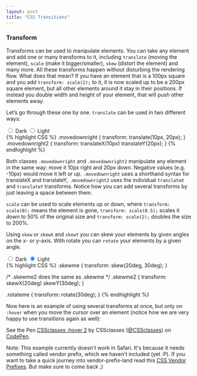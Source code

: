 ```yaml
---
layout: post
title: "CSS Transitions"
---
```


### Transform

Transforms can be used to manipulate elements. You can take any element and add one or many transforms to it, including `translate` (moving the element), `scale` (make it bigger/smaller), `skew` (distort the element) and many more. All these transforms happen without disturbing the rendering flow. What does that mean? If you have an element that is a 100px square and you add `transform: scale(2);` to it, it is now scaled up to be a 200px square element, but all other elements around it stay in their positions. If instead you double width and height of your element, that will push other elements away.

Let’s go through these one by one. `translate` can be used in two different ways:

<div class="m-switch">
  <input class="m-switch__input" id="dark" type="radio" name="theme" onchange="darkenEverything()">
  <label class="m-switch__label m-switch__label--is-dark" for="dark">Dark</label>
  <input class="m-switch__input" id="light" type="radio" name="theme" checked="checked" onchange="lightenEverything()">
  <label class="m-switch__label m-switch__label--is-light" for="light">Light</label>
</div>
{% highlight CSS %}
.movedownright {
  transform: translate(10px, 20px);
}
.movedownright2 {
  transform: translateX(10px) translateY(20px);
}
{% endhighlight %}

Both classes `.movedownright` and `.movedownright2` manipulate any element in the same way: move it 10px right and 20px down. Negative values (e.g. -10px) would move it left or up. `.movedownright` uses a shorthand syntax for translateX and translateY, `.movedownright2` uses the individual `translateX` and `translateY` transforms. Notice how you can add several transforms by just leaving a space between them.

`scale` can be used to scale elements up or down, where `transform: scale(0);` means the element is gone, `transform: scale(0.5);` scales it down to 50% of the original size and `transform: scale(2);` doubles the size to 200%.

Using `skew` or `skewX` and `skewY` you can skew your elements by given angles on the x- or y-axis. With rotate you can `rotate` your elements by a given angle.

<div class="m-switch">
  <input class="m-switch__input" id="dark" type="radio" name="theme" onchange="darkenEverything()">
  <label class="m-switch__label m-switch__label--is-dark" for="dark">Dark</label>
  <input class="m-switch__input" id="light" type="radio" name="theme" checked="checked" onchange="lightenEverything()">
  <label class="m-switch__label m-switch__label--is-light" for="light">Light</label>
</div>
{% highlight CSS %}
.skewme {
  transform: skew(20deg, 30deg);
}

/* .skewme2 does the same as .skewme */
.skewme2 {
  transform: skewX(20deg) skewY(30deg);
}

.rotateme {
  transform: rotate(30deg);
}
{% endhighlight %}

Now here is an example of using several transforms at once, but only on `:hover` when you move the cursor over an element (notice how we are very happy to use transitions again as well):

<p data-height="481" data-theme-id="dark" data-slug-hash="pwJeMP" data-default-tab="result" data-user="CSSclasses"
data-embed-version="2" data-pen-title="CSSclasses :hover 2" class="codepen">See the Pen <a href="https://codepen.io/team/CSSclasses/pen/pwJeMP/">CSSclasses :hover 2</a> by CSSclasses (<a href="https://codepen.io/CSSclasses">@CSSclasses</a>) on <a href="https://codepen.io">CodePen</a>.</p>
<script async src="https://production-assets.codepen.io/assets/embed/ei.js"></script>

Note: This example currently doesn't work in Safari. It's because it needs something called vendor prefix, which we haven't included (yet :P). If you want to take a quick journey into vendor-prefix-land read this <a href="http://webdesign.about.com/od/css/a/css-vendor-prefixes.htm" target="_blank">CSS Vendor Prefixes</a>. But make sure to come back ;)
